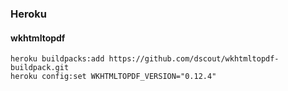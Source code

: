 ### Heroku
#### wkhtmltopdf
    heroku buildpacks:add https://github.com/dscout/wkhtmltopdf-buildpack.git
    heroku config:set WKHTMLTOPDF_VERSION="0.12.4"
